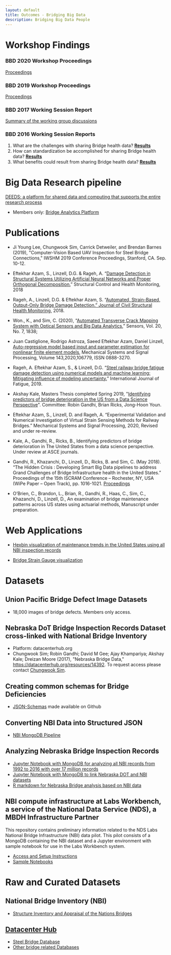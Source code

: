 ```yaml
---
layout: default
title: Outcomes - Bridging Big Data
description: Bridging Big Data People
---
```


# Workshop Findings

### BBD 2020 Workshop Proceedings
[Proceedings](https://bridgingbigdata.github.io/pages/bbd2020agenda.html)

### BBD 2019 Workshop Proceedings
[Proceedings](https://bridgingbigdata.github.io/pages/bbd2019agenda.html)

### BBD 2017 Working Session Report
[Summary of the working group discussions](https://bridgingbigdata.github.io/assets/attachments/Facilitated-Sessions-BBD-2017.pdf)

### BBD 2016 Working Session Reports
1. What are the challenges with sharing Bridge health data? **[Results](https://bridgingbigdata.github.io/pages/Challenges%20with%20Sharing.pdf)**    
2. How can standardization be accomplished for sharing Bridge health data?  **[Results](https://bridgingbigdata.github.io/pages/Standardization%20of%20Bridge%20Datasets.pdf)**   
3. What benefits could result from sharing Bridge health data?   **[Results](https://bridgingbigdata.github.io/pages/Benefits%20of%20Sharing.pdf)**   


# Big Data Research pipeline

[DEEDS: a platform for shared data and computing that supports the entire research process](https://datacenterhub.org)
- Members only: [Bridge Analytics Platform](https://datacenterhub.org/deedsdv/main/view/131/experiments_dv)


# Publications

- Ji Young Lee, Chungwook Sim, Carrick Detweiler, and Brendan Barnes (2019), "Computer-Vision Based UAV Inspection for Steel Bridge Connections," IWSHM 2019 Conference Proceedings, Stanford, CA. Sep. 10-12.

- Eftekhar Azam, S., Linzell, D.G. & Rageh, A. “[Damage Detection in Structural Systems Utilizing Artificial Neural Networks and Proper Orthogonal Decomposition.](https://onlinelibrary.wiley.com/doi/abs/10.1002/stc.2288)” Structural Control and Health Monitoring, 2018

- Rageh, A., Linzell, D.G. & Eftekhar Azam, S. “[Automated, Strain-Based, Output-Only Bridge Damage Detection.” Journal of Civil Structural Health Monitoring](https://link.springer.com/article/10.1007/s13349-018-0311-6), 2018.

- Won., K., and Sim, C. (2020), “[Automated Transverse Crack Mapping System with Optical Sensors and Big Data Analytics](https://www.mdpi.com/1424-8220/20/7/1838),” Sensors, Vol. 20, No. 7,
1838;

- Juan Castiglione, Rodrigo Astroza, Saeed Eftekhar Azam, Daniel Linzell, [Auto-regressive model based input and parameter estimation for nonlinear finite element models](https://www.sciencedirect.com/science/article/abs/pii/S0888327020301655), Mechanical Systems and Signal Processing, Volume 143,2020,106779, ISSN 0888-3270.

- Rageh, A. Eftekhar Azam, S., & Linzell, D.G. “[Steel railway bridge fatigue damage detection using numerical models and machine learning: Mitigating influence of modeling uncertainty.](https://www.sciencedirect.com/science/article/pii/S0142112319305626?via%3Dihub)” International Journal of Fatigue, 2019.

- Akshay Kale, Masters Thesis completed Spring 2019, "[Identifying predictors of bridge deterioration in the US from a Data Science Perspective](https://search.proquest.com/openview/432a91ba6e3cdd477643204df3dda824/1?pq-origsite=gscholar&cbl=18750&diss=y)". Committee: Robin Gandhi, Brian Ricks, Jong-Hoon Youn.

- Eftekhar Azam, S., Linzell, D. and Rageh, A. “Experimental Validation and Numerical Investigation of Virtual Strain Sensing Methods for Railway Bridges.” Mechanical Systems and Signal Processing, 2020, Revised and under re-review.

- Kale, A., Gandhi, R., Ricks, B., Identifying predictors of bridge deterioration in The United States from a data science perspective. Under review at ASCE journals.

- Gandhi, R., Khazanchi, D., Linzell, D., Ricks, B. and Sim, C. (May 2018). “The Hidden Crisis : Developing Smart Big Data pipelines to address Grand Challenges of Bridge Infrastructure health in the United States.” Proceedings of the 15th ISCRAM Conference – Rochester, NY, USA (WiPe Paper – Open Track), pp. 1016-1021. [Proceedings](https://iscram2018.rit.edu/sites/rit.edu.iscram2018/files/docs/2018_ISCRAM_Conference_Proceedings.pdf)

- O’Brien, C., Brandon, L., Brian, R., Gandhi, R., Haas, C., Sim, C., Khazanchi, D., Linzell, D., An examination of bridge maintenance patterns across US states using actuarial methods, Manuscript under preparation.

# Web Applications

- [Hexbin visualization of maintenance trends in the United States using all NBI inspection records](https://ricksteam.github.io/stateVisualization/Grid.html)

- [Bridge Strain Gauge visualization](https://bit.ly/bridgestrain)


# Datasets

## Union Pacific Bridge Defect Image Datasets
- 18,000 images of bridge defects. Members only access.

## Nebraska DoT Bridge Inspection Records Dataset cross-linked with National Bridge Inventory
- Platform: datacenterhub.org
- Chungwook Sim; Robin Gandhi; David M Gee; Ajay Khampariya; Akshay Kale; Dreizan Moore (2017), "Nebraska Bridge Data," https://datacenterhub.org/resources/14392. To request access please contact [Chungwook Sim](http://engineering.unl.edu/civil/faculty/chungwook-sim/).

## Creating common schemas for Bridge Deficiencies
- [JSON-Schemas](https://github.com/BridgingBigData/bridgehealthschema) made available on Github

## Converting NBI Data into Structured JSON
- [NBI MongoDB Pipeline](https://github.com/kaleoyster/nbi-pipeline)

## Analyzing Nebraska Bridge Inspection Records
- [Jupyter Notebook with MongoDB for analyzing all NBI records from 1992 to 2016 with over 17 million records](https://github.com/BridgingBigData/notebooks/blob/master/NBI%20Exploratory%20Data%20Analysis.ipynb)
- [Jupyter Notebook with MongoDB to link Nebraska DOT and NBI datasets](https://robinagandhi.github.io/r/mongoNBI.html)
- [R markdown for Nebraska Bridge analysis based on NBI data](https://robinagandhi.github.io/r/NEBridges.html)

## NBI compute infrastructure at Labs Workbench, a service of the National Data Service (NDS), a MBDH Infrastructure Partner
This repository contains preliminary information related to the NDS Labs National Bridge Infrastructure (NBI) data pilot. This pilot consists of a MongoDB containing the NBI dataset and a Jupyter environment with sample notebook for use in the Labs Workbench system.
- [Access and Setup Instructions](https://github.com/craig-willis/nbi-pilot)
- [Sample Notebooks](https://github.com/BridgingBigData/notebooks)

# Raw and Curated Datasets

## National Bridge Inventory (NBI)
- [Structure Inventory and Appraisal of the Nations Bridges](http://www.fhwa.dot.gov/bridge/nbi.cfm)

## [Datacenter Hub](https://datacenterhub.org)
- [Steel Bridge Database](https://datacenterhub.org/resources/130)
- [Other bridge related Databases](https://datacenterhub.org/resources/browse?search=bridge)
